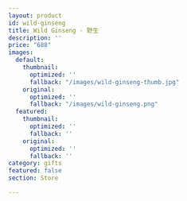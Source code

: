 ```yaml
---
layout: product
id: wild-ginseng
title: Wild Ginseng - 野生
description: ''
price: "688"
images:
  default:
    thumbnail:
      optimized: ''
      fallback: "/images/wild-ginseng-thumb.jpg"
    original:
      optimized: ''
      fallback: "/images/wild-ginseng.png"
  featured:
    thumbnail:
      optimized: ''
      fallback: ''
    original:
      optimized: ''
      fallback: ''
category: gifts
featured: false
section: Store

---
```


